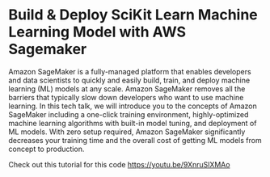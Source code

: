 # Build & Deploy SciKit Learn Machine Learning Model with AWS Sagemaker

Amazon SageMaker is a fully-managed platform that enables developers and data scientists to quickly and easily build, train, and deploy machine learning (ML) models at any scale. Amazon SageMaker removes all the barriers that typically slow down developers who want to use machine learning. In this tech talk, we will introduce you to the concepts of Amazon SageMaker including a one-click training environment, highly-optimized machine learning algorithms with built-in model tuning, and deployment of ML models. With zero setup required, Amazon SageMaker significantly decreases your training time and the overall cost of getting ML models from concept to production.

Check out this tutorial for this code https://youtu.be/9XnruSlXMAo
